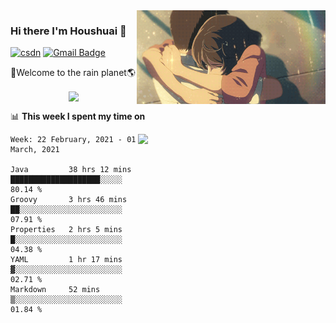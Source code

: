<img  align='right' height="150" src="https://github.com/LikeRainDay/LikeRainDay/blob/master/pic/img_rain_1.gif?raw=true">



### Hi there I'm Houshuai :lemon:

[![csdn](https://img.shields.io/badge/-csdn-c14438?style=flat-square&logo=c&logoColor=white)](https://blog.csdn.net/qq_15807167)
[![Gmail Badge](https://img.shields.io/badge/-gmail-c14438?style=flat-square&logo=Gmail&logoColor=white&link=mailto:houshuai0816@gmail.com)](mailto:houshuai0816@gmail.com)

🚀Welcome to the rain planet🌎

<center>
<img align='center'  src="https://source.unsplash.com/random/1200x600">
</center>

📊 **This week I spent my time on**

<img align='right'   width="300" src="https://github-readme-stats.vercel.app/api?username=LikeRainDay&show_icons=true&title_color=fff&icon_color=79ff97&text_color=9f9f9f&bg_color=151515">

<!--START_SECTION:waka-->
```text
Week: 22 February, 2021 - 01 March, 2021

Java         38 hrs 12 mins  ████████████████████░░░░░   80.14 % 
Groovy       3 hrs 46 mins   ██░░░░░░░░░░░░░░░░░░░░░░░   07.91 % 
Properties   2 hrs 5 mins    █░░░░░░░░░░░░░░░░░░░░░░░░   04.38 % 
YAML         1 hr 17 mins    ▓░░░░░░░░░░░░░░░░░░░░░░░░   02.71 % 
Markdown     52 mins         ▒░░░░░░░░░░░░░░░░░░░░░░░░   01.84 % 
```
<!--END_SECTION:waka-->
